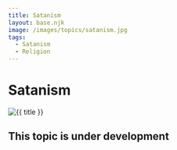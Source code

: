 ```yaml
---
title: Satanism
layout: base.njk
image: /images/topics/satanism.jpg
tags:
  - Satanism
  - Religion
---
```


# Satanism

<img src="{{ image }}" alt="{{ title }}" class="topic-page-image">

## This topic is under development
